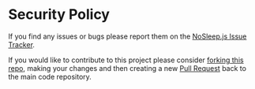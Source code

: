 # Security Policy

If you find any issues or bugs please report them on the [NoSleep.js Issue Tracker](https://github.com/Mars-Interactive/NoSleep.js/issues).

If you would like to contribute to this project please consider [forking this repo](https://github.com/Mars-Interactive/NoSleep.js/fork), making your changes and then creating a new [Pull Request](https://github.com/Mars-Interactive/NoSleep.js/pulls) back to the main code repository.
